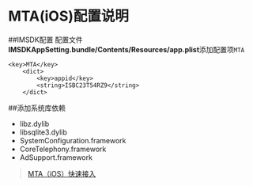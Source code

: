 # MTA(iOS)配置说明

##IMSDK配置
配置文件**IMSDKAppSetting.bundle/Contents/Resources/app.plist**添加配置项`MTA`

```
<key>MTA</key>
	<dict>
		<key>appid</key>
		<string>ISBC23T54RZ9</string>
	</dict>
```

##添加系统库依赖

+ libz.dylib
+ libsqlite3.dylib
+ SystemConfiguration.framework
+ CoreTelephony.framework
+ AdSupport.framework

> [MTA（iOS）快速接入](http://developer.qq.com/wiki/mta/iOS接入/MTA（iOS）快速接入/MTA（iOS）快速接入.html)


